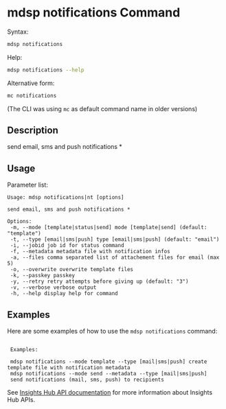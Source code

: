 # mdsp notifications Command

Syntax:

```bash
mdsp notifications
```

Help:

```bash
mdsp notifications --help
```

Alternative form:

```bash
mc notifications
```

(The CLI was using `mc` as default command name in older versions)

## Description

send email, sms and push notifications *

## Usage

Parameter list:

```text
Usage: mdsp notifications|nt [options]

send email, sms and push notifications *

Options:
 -m, --mode [template|status|send] mode [template|send] (default: "template")
 -t, --type [email|sms|push] type [email|sms|push] (default: "email")
 -i, --jobid job id for status command
 -f, --metadata metadata file with notification infos
 -a, --files comma separated list of attachement files for email (max 5)
 -o, --overwrite overwrite template files
 -k, --passkey passkey
 -y, --retry retry attempts before giving up (default: "3")
 -v, --verbose verbose output
 -h, --help display help for command

```

## Examples

Here are some examples of how to use the `mdsp notifications` command:

```text

 Examples:

 mdsp notifications --mode template --type [mail|sms|push] create template file with notification metadata
 mdsp notifications --mode send --metadata --type [mail|sms|push] 
 send notifications (mail, sms, push) to recipients

```

See [Insights Hub API documentation](https://documentation.mindsphere.io/MindSphere/apis/index.html) for more information about Insights Hub APIs.
